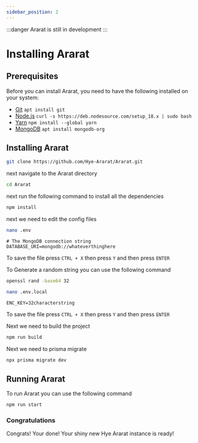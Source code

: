 ```yaml
---
sidebar_position: 2
---
```


:::danger 
Ararat is still in development
:::

# Installing Ararat

## Prerequisites
Before you can install Ararat, you need to have the following installed on your system:
- [Git](https://git-scm.com/) `apt install git`
- [Node.js](https://nodejs.org/en/) ``curl -s https://deb.nodesource.com/setup_18.x | sudo bash``
- [Yarn](https://yarnpkg.com/) ``npm install --global yarn``
- [MongoDB](https://www.mongodb.com/) ``apt install mongodb-org``

## Installing Ararat

```bash 
git clone https://github.com/Hye-Ararat/Ararat.git
```

next navigate to the Ararat directory

```bash
cd Ararat
```

next run the following command to install all the dependencies

```bash
npm install 
```

next we need to edit the config files

```bash
nano .env
```

```env
# The MongoDB connection string
DATABASE_URI=mongodb://whateverthinghere
```
To save the file press ``CTRL + X`` then press ``Y`` and then press ``ENTER``



To Generate a random string you can use the following command

```bash
openssl rand -base64 32
```
```bash
nano .env.local
```
```env
ENC_KEY=32characterstring
```
To save the file press ``CTRL + X`` then press ``Y`` and then press ``ENTER``

Next we need to build the project

```bash
npm run build
```

Next we need to prisma migrate

```bash
npx prisma migrate dev
```

## Running Ararat

To run Ararat you can use the following command

```bash
npm run start
```

### Congratulations
Congrats! Your done! Your shiny new Hye Ararat instance is ready!